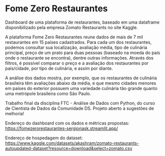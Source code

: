 # Fome Zero Restaurantes

Dashboard de uma plataforma de restaurantes, baseado em uma dataframe disponibilizado pela empresa Zomato Restaurants no site Kaggle.

A plataforma Fome Zero Restaurantes reune dados de mais de 7 mil restaurantes em 15 países cadastrados. Para cada um dos restaurantes, podemos consultar sua localização, avaliação média, tipo de culinária principal, preço de um prato para duas pessoas (baseado na moeda do país onde o restaurante se encontra), dentre outras informações. Através dos filtros, é possível comparar o preço e a avaliação dos restaurantes por país/cidade, por tipo de culinária, e assim por diante.

A análise dos dados mostra, por exemplo, que os restaurantes de culinária brasileira têm avaliações abaixo da média, e que mesmo cidades menores em países do exterior possuem uma variedade culinária tão grande quanto uma metrópole brasileira como São Paulo.

Trabalho final da disciplina FTC - Análise de Dados com Python, do curso de Cientista de Dados da Comunidade DS. Projeto aberto a sugestões de melhoria!

Endereço do dashboard com os dados e métricas propostas: https://fomezerorestaurantes-sergionask.streamlit.app/

Endereço de hospedagem do dataset: https://www.kaggle.com/datasets/akashram/zomato-restaurants-autoupdated-dataset?resource=download&select=zomato.csv


